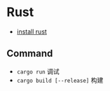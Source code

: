 # Rust

+ [install rust](https://www.rust-lang.org/learn/get-started)

## Command 
+ `cargo run` 调试 
+ `cargo build [--release]` 构建